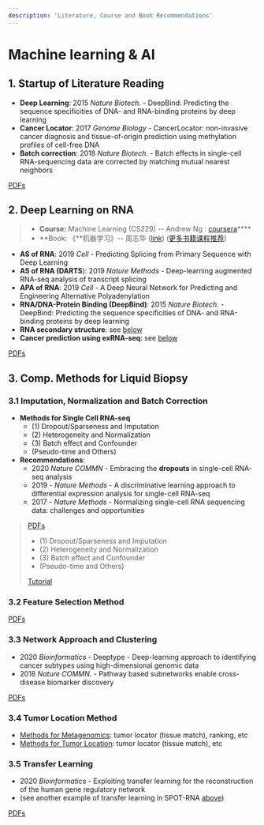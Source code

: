```yaml
---
description: 'Literature, Course and Book Recommendations'
---
```


# Machine learning & AI

## 1. **Startup of Literature Reading**

* **Deep Learning**: 2015 _Nature Biotech._ - DeepBind: Predicting the sequence specificities of DNA- and RNA-binding proteins by deep learning
* **Cancer Locator**:  2017 _Genome Biology_ - CancerLocator: non-invasive cancer diagnosis and tissue-of-origin prediction using methylation profiles of cell-free DNA
* **Batch correction**: 2018 _Nature Biotech._ - Batch effects in single-cell RNA-sequencing data are corrected by matching mutual nearest neighbors

[PDFs](https://cloud.tsinghua.edu.cn/d/928f3f4a8c8d4ab8b8ad/?p=/Literature%20shared%20by%20John/Recommendation%20for%20Startup/AI%20%26%20Machine%20Learning&mode=list)

## 2. Deep Learning on RNA

> * **Course:**  Machine Learning \(CS229\) -- Andrew Ng : [coursera](https://www.coursera.org/learn/machine-learning)\*\*\*\*
> * **Book:    《**机器学习》-- 周志华 \([link](https://book.douban.com/subject/26708119/)\)  \([更多书籍课程推荐](https://lulab1.gitbook.io/training/appendix/appendix-i.keep-learning)\)

* **AS of RNA**: 2019 _Cell_ - Predicting Splicing from Primary Sequence with Deep Learning
* **AS of RNA \(DARTS**\): 2019 _Nature Methods_ - Deep-learning augmented RNA-seq analysis of transcript splicing
* **APA of RNA**: 2019 _Cell_ - A Deep Neural Network for Predicting and Engineering Alternative Polyadenylation
* **RNA/DNA-Protein Binding \(DeepBind\)**: 2015 _Nature Biotech._ - DeepBind: Predicting the sequence specificities of DNA- and RNA-binding proteins by deep learning
* **RNA secondary structure**: see [below](ai.md#3-1-rna-secondary-structure-prediction)
* **Cancer prediction using exRNA-seq**: see [below](ai.md#4-5-transfer-learning)

[PDFs](https://cloud.tsinghua.edu.cn/d/9553a9a553304ff7b311/?p=%2FDeep%20Learning%20on%20RNA&mode=list)

## 3. Comp. Methods for Liquid Biopsy

### 3.1 Imputation, Normalization and Batch Correction

* **Methods for Single Cell RNA-seq** 
  * \(1\) Dropout/Sparseness and Imputation
  * \(2\) Heterogeneity and Normalization
  * \(3\) Batch effect and Confounder
  * \(Pseudo-time and Others\)
* **Recommendations**:
  * 2020 _Nature COMMN_ - Embracing the **dropouts** in single-cell RNA-seq analysis
  * 2019 - _Nature Methods_ - A discriminative learning approach to differential expression analysis for single-cell RNA-seq
  * 2017 - _Nature Methods_ - Normalizing single-cell RNA sequencing data: challenges and opportunities

> [PDFs](https://cloud.tsinghua.edu.cn/d/9553a9a553304ff7b311/?p=%2Fmethod%20-%20single%20cell&mode=list)
>
> * \(1\) Dropout/Sparseness and Imputation
> * \(2\) Heterogeneity and Normalization
> * \(3\) Batch effect and Confounder
> * \(Pseudo-time and Others\)
>
> [Tutorial](https://lulab1.gitbook.io/training/part-iii.-case-studies/case-study-1.exrna-seq/1.4.normalization-issues)

### 3.2  Feature Selection Method

[PDFs](https://cloud.tsinghua.edu.cn/d/9553a9a553304ff7b311/?p=%2Fmethod%20-%20Feature%20Selection&mode=list)

### 3.3 Network Approach and Clustering

* 2020 _Bioinformatics_ - Deeptype - Deep-learning approach to identifying cancer subtypes using high-dimensional genomic data
* 2018 _Nature COMMN._ - Pathway based subnetworks enable cross-disease biomarker discovery

[PDFs](https://cloud.tsinghua.edu.cn/d/9553a9a553304ff7b311/?p=%2Fmethod%20-%20network%20and%20clustering&mode=list)

### 3.4 Tumor Location Method

* [Methods for Metagenomics](https://cloud.tsinghua.edu.cn/d/9553a9a553304ff7b311/?p=%2Fmethod%20-%20metagenomics&mode=list): tumor locator \(tissue match\), ranking, etc
* [Methods for Tumor Location](https://cloud.tsinghua.edu.cn/d/9553a9a553304ff7b311/?p=%2Fmethod%20-%20locator&mode=list): tumor locator \(tissue match\), etc

### 3.5 Transfer Learning

* 2020 _Bioinformatics_ - Exploiting transfer learning for the reconstruction of the human gene regulatory network
* \(see another example of transfer learning in SPOT-RNA [above](ai.md#3-1-rna-secondary-structure-prediction)\)

[PDFs](https://cloud.tsinghua.edu.cn/d/9553a9a553304ff7b311/?p=%2FTransfer%20Learning&mode=list)



